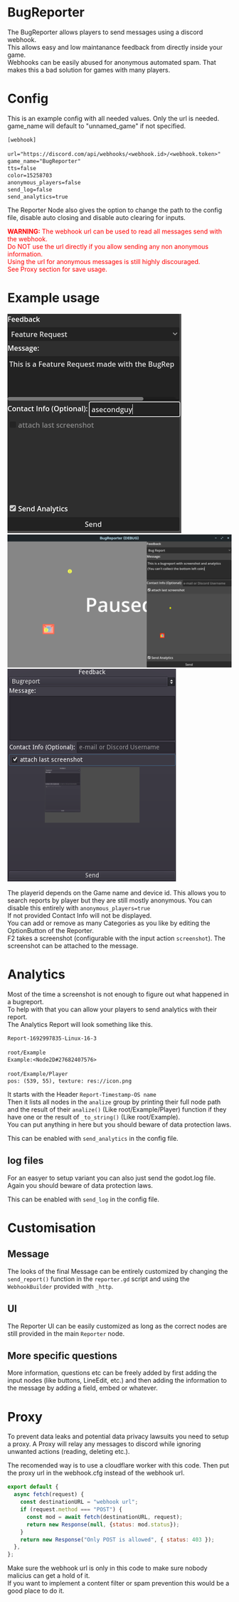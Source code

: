 # BugReporter
The BugReporter allows players to send messages using a discord webhook.  
This allows easy and low maintanance feedback from directly inside your game.  
Webhooks can be easily abused for anonymous automated spam. That makes this a bad solution for games with many players.

# Config
This is an example config with all needed values. Only the url is needed. game_name will default to "unnamed_game" if not specified.

```
[webhook]

url="https://discord.com/api/webhooks/<webhook.id>/<webhook.token>"
game_name="BugReporter"
tts=false
color=15258703
anonymous_players=false
send_log=false
send_analytics=true
```

The Reporter Node also gives the option to change the path to the config file, disable auto closing and disable auto clearing for inputs.

<span style="color:red">**WARNING:** The webhook url can be used to read all messages send with the webhook.  
Do NOT use the url directly if you allow sending any non anonymous information.  
Using the url for anonymous messages is still highly discouraged.  
See Proxy section for save usage.
</span>

# Example usage

![](screenshots/reporter_ui.png) ![](screenshots/message_with_screenshot.png) ![](screenshots/send_screenshot.png)

The playerid depends on the Game name and device id. This allows you to search reports by player but they are still mostly anonymous. You can disable this entirely with `anonymous_players=true`  
If not provided Contact Info will not be displayed.  
You can add or remove as many Categories as you like by editing the OptionButton of the Reporter.  
F2 takes a screenshot (configurable with the input action `screenshot`). The screenshot can be attached to the message.  

# Analytics
Most of the time a screenshot is not enough to figure out what happened in a bugreport.  
To help with that you can allow your players to send analytics with their report.  
The Analytics Report will look something like this.  
```
Report-1692997835-Linux-16-3

root/Example
Example:<Node2D#27682407576>

root/Example/Player
pos: (539, 55), texture: res://icon.png
```
It starts with the Header `Report-Timestamp-OS name`  
Then it lists all nodes in the `analize` group by printing their full node path and the result of their `analize()` (Like root/Example/Player) function if they have one or the result of `_to_string()` (Like root/Example).  
You can put anything in here but you should beware of data protection laws.  

This can be enabled with `send_analytics` in the config file.
## log files
For an easyer to setup variant you can also just send the godot.log file. Again you should beware of data protection laws.

This can be enabled with `send_log` in the config file.

# Customisation
## Message
The looks of the final Message can be entirely customized by changing the `send_report()` function in the `reporter.gd` script and using the `WebhookBuilder` provided with `_http`. 
## UI
The Reporter UI can be easily customized as long as the correct nodes are still provided in the main `Reporter` node.
## More specific questions
More information, questions etc can be freely added by first adding the input nodes (like buttons, LineEdit, etc.) and then adding the information to the message by adding a field, embed or whatever.

# Proxy
To prevent data leaks and potential data privacy lawsuits you need to setup a proxy.
A Proxy will relay any messages to discord while ignoring unwanted actions (reading, deleting etc.).  

The recomended way is to use a cloudflare worker with this code. Then put the proxy url in the webhook.cfg instead of the webhook url.
```js
export default {
  async fetch(request) {
    const destinationURL = "webhook url";
    if (request.method === "POST") {
      const mod = await fetch(destinationURL, request);
      return new Response(null, {status: mod.status});
    }
    return new Response("Only POST is allowed", { status: 403 });
  },
};
```

Make sure the webhook url is only in this code to make sure nobody malicius can get a hold of it.  
If you want to implement a content filter or spam prevention this would be a good place to do it.